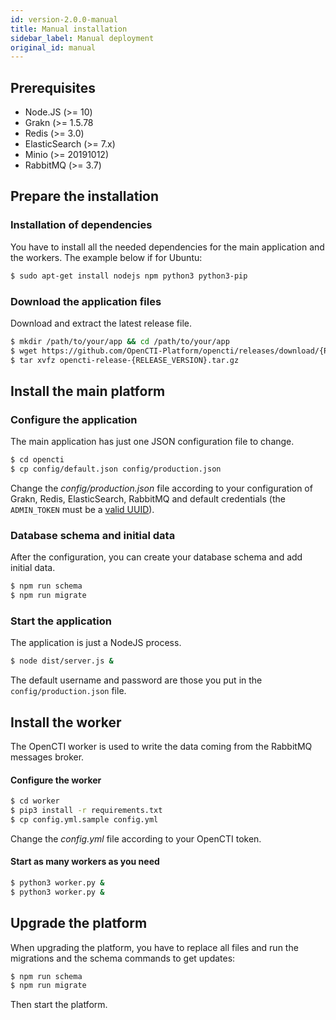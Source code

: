```yaml
---
id: version-2.0.0-manual
title: Manual installation
sidebar_label: Manual deployment
original_id: manual
---
```


## Prerequisites

- Node.JS (>= 10)
- Grakn (>= 1.5.78
- Redis (>= 3.0)
- ElasticSearch (>= 7.x)
- Minio (>= 20191012)
- RabbitMQ (>= 3.7)

## Prepare the installation

### Installation of dependencies

You have to install all the needed dependencies for the main application and the workers. The example below if for Ubuntu:

```bash
$ sudo apt-get install nodejs npm python3 python3-pip
```

### Download the application files

Download and extract the latest release file.

```bash
$ mkdir /path/to/your/app && cd /path/to/your/app
$ wget https://github.com/OpenCTI-Platform/opencti/releases/download/{RELEASE_VERSION}/opencti-release-{RELEASE_VERSION}.tar.gz
$ tar xvfz opencti-release-{RELEASE_VERSION}.tar.gz
```

## Install the main platform

### Configure the application

The main application has just one JSON configuration file to change.

```bash
$ cd opencti
$ cp config/default.json config/production.json
```

Change the *config/production.json* file according to your configuration of Grakn, Redis, ElasticSearch, RabbitMQ and default credentials (the `ADMIN_TOKEN` must be a [valid UUID](https://www.uuidgenerator.net/)).

### Database schema and initial data

After the configuration, you can create your database schema and add initial data.

```bash
$ npm run schema
$ npm run migrate
```

### Start the application

The application is just a NodeJS process.

```bash
$ node dist/server.js &
```

The default username and password are those you put in the `config/production.json` file.

## Install the worker

The OpenCTI worker is used to write the data coming from the RabbitMQ messages broker.

#### Configure the worker

```bash
$ cd worker
$ pip3 install -r requirements.txt
$ cp config.yml.sample config.yml
```

Change the *config.yml* file according to your OpenCTI token.

#### Start as many workers as you need
```bash
$ python3 worker.py &
$ python3 worker.py &
```

## Upgrade the platform

When upgrading the platform, you have to replace all files and run the migrations and the schema commands to get updates:

```bash
$ npm run schema
$ npm run migrate
```

Then start the platform.